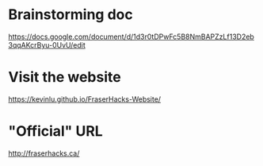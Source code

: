 # Brainstorming doc

https://docs.google.com/document/d/1d3r0tDPwFc5B8NmBAPZzLf13D2eb3qqAKcrByu-0UvU/edit

# Visit the website

https://kevinlu.github.io/FraserHacks-Website/

# "Official" URL

http://fraserhacks.ca/
